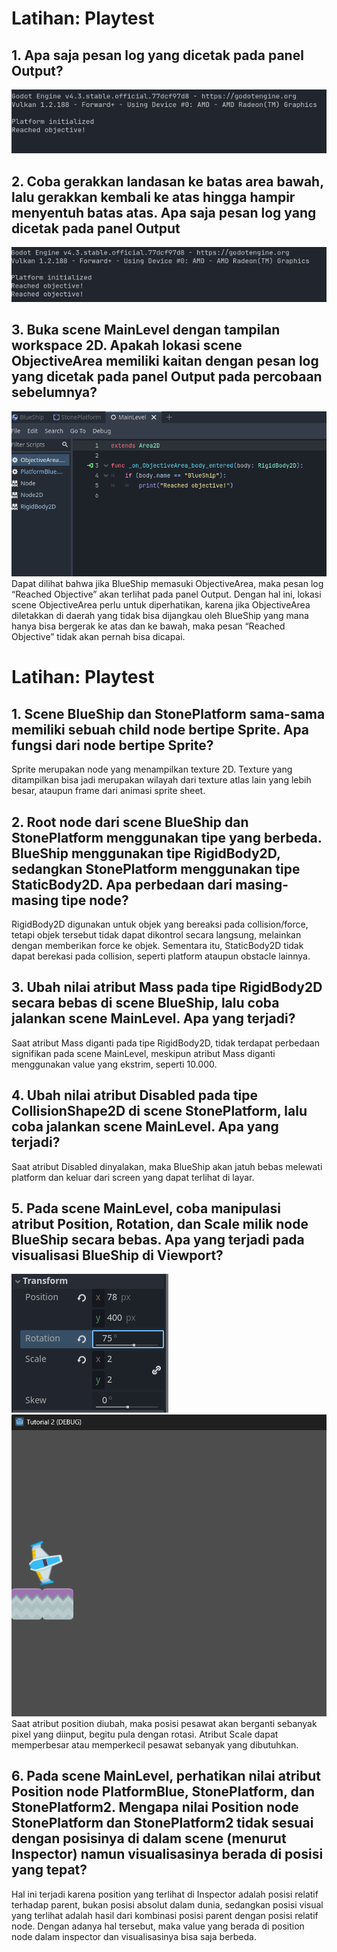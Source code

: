 # Latihan: Playtest
## 1. Apa saja pesan log yang dicetak pada panel Output?
![alt text](<Screenshot 2025-02-14 104814.png>)

## 2. Coba gerakkan landasan ke batas area bawah, lalu gerakkan kembali ke atas hingga hampir menyentuh batas atas. Apa saja pesan log yang dicetak pada panel Output
![alt text](<Screenshot 2025-02-14 104906.png>)

## 3. Buka scene MainLevel dengan tampilan workspace 2D. Apakah lokasi scene ObjectiveArea memiliki kaitan dengan pesan log yang dicetak pada panel Output pada percobaan sebelumnya?
![alt text](<Screenshot 2025-02-14 105222.png>)
Dapat dilihat bahwa jika BlueShip memasuki ObjectiveArea, maka pesan log “Reached Objective” akan terlihat pada panel Output. Dengan hal ini, lokasi scene ObjectiveArea perlu untuk diperhatikan, karena jika ObjectiveArea diletakkan di daerah yang tidak bisa dijangkau oleh BlueShip yang mana hanya bisa bergerak ke atas dan ke bawah, maka pesan “Reached Objective” tidak akan pernah bisa dicapai.

# Latihan: Playtest
## 1. Scene BlueShip dan StonePlatform sama-sama memiliki sebuah child node bertipe Sprite. Apa fungsi dari node bertipe Sprite?
Sprite merupakan node yang menampilkan texture 2D. Texture yang ditampilkan bisa jadi merupakan wilayah dari texture atlas lain yang lebih besar, ataupun frame dari animasi sprite sheet. 

## 2. Root node dari scene BlueShip dan StonePlatform menggunakan tipe yang berbeda. BlueShip menggunakan tipe RigidBody2D, sedangkan StonePlatform menggunakan tipe StaticBody2D. Apa perbedaan dari masing-masing tipe node?
RigidBody2D digunakan untuk objek yang bereaksi pada collision/force, tetapi objek tersebut tidak dapat dikontrol secara langsung, melainkan dengan memberikan force ke objek. Sementara itu, StaticBody2D tidak dapat berekasi pada collision, seperti platform ataupun obstacle lainnya.

## 3. Ubah nilai atribut Mass pada tipe RigidBody2D secara bebas di scene BlueShip, lalu coba jalankan scene MainLevel. Apa yang terjadi?
Saat atribut Mass diganti pada tipe RigidBody2D, tidak terdapat perbedaan signifikan pada scene MainLevel, meskipun atribut Mass diganti menggunakan value yang ekstrim, seperti 10.000.

## 4. Ubah nilai atribut Disabled pada tipe CollisionShape2D di scene StonePlatform, lalu coba jalankan scene MainLevel. Apa yang terjadi?
Saat atribut Disabled dinyalakan, maka BlueShip akan jatuh bebas melewati platform dan keluar dari screen yang dapat terlihat di layar.

## 5. Pada scene MainLevel, coba manipulasi atribut Position, Rotation, dan Scale milik node BlueShip secara bebas. Apa yang terjadi pada visualisasi BlueShip di Viewport?
![alt text](<Screenshot 2025-02-14 114103-1.png>)
![alt text](<Screenshot 2025-02-14 114128.png>)
Saat atribut position diubah, maka posisi pesawat akan berganti sebanyak pixel yang diinput, begitu pula dengan rotasi. Atribut Scale dapat memperbesar atau memperkecil pesawat sebanyak yang dibutuhkan.

## 6. Pada scene MainLevel, perhatikan nilai atribut Position node PlatformBlue, StonePlatform, dan StonePlatform2. Mengapa nilai Position node StonePlatform dan StonePlatform2 tidak sesuai dengan posisinya di dalam scene (menurut Inspector) namun visualisasinya berada di posisi yang tepat?
Hal ini terjadi karena position yang terlihat di Inspector adalah posisi relatif terhadap parent, bukan posisi absolut dalam dunia, sedangkan posisi visual yang terlihat adalah hasil dari kombinasi posisi parent dengan posisi relatif node. Dengan adanya hal tersebut, maka value yang berada di position node dalam inspector dan visualisasinya bisa saja berbeda.
